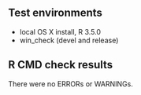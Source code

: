## Test environments
* local OS X install, R 3.5.0
* win_check (devel and release)

## R CMD check results
There were no ERRORs or WARNINGs. 
